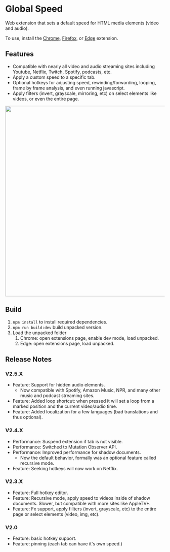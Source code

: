 # Global Speed
Web extension that sets a default speed for HTML media elements (video and audio). 

To use, install the [Chrome](https://chrome.google.com/webstore/detail/global-speed-youtube-netf/jpbjcnkcffbooppibceonlgknpkniiff?hl=en), [Firefox](https://addons.mozilla.org/en-US/firefox/addon/global-speed/), or [Edge](https://microsoftedge.microsoft.com/addons/detail/mjhlabbcmjflkpjknnicihkfnmbdfced) extension. 

## Features
- Compatible with nearly all video and audio streaming sites including Youtube, Netflix, Twitch, Spotify, podcasts, etc.  
- Apply a custom speed to a specific tab.  
- Optional hotkeys for adjusting speed, rewinding/forwarding, looping, frame by frame analysis, and even running javascript.  
- Apply filters (invert, grayscale, mirroring, etc) on select elements like videos, or even the entire page.  


<img src="https://github.com/polywock/globalSpeed/blob/master/assets/screenshot_a.jpg?raw=true" width="600">

## Build 
1. `npm install` to install required dependencies. 
1. `npm run build:dev` build unpacked version. 
1. Load the unpacked folder
   1. Chrome: open extensions page, enable dev mode, load unpacked. 
   1. Edge: open extensions page, load unpacked.

## Release Notes

### V2.5.X
- Feature: Support for hidden audio elements. 
   - Now compatible with Spotify, Amazon Music, NPR, and many other music and podcast streaming sites.
- Feature: Added loop shortcut: when pressed it will set a loop from a marked position and the current video/audio time. 
- Feature: Added localization for a few languages (bad translations and thus optional).

### V2.4.X
- Performance: Suspend extension if tab is not visible. 
- Performance: Switched to Mutation Observer API. 
- Performance: Improved performance for shadow documents. 
   - Now the default behavior, formally was an optional feature called recursive mode. 
- Feature: Seeking hotkeys will now work on Netflix. 

### V2.3.X 
- Feature: Full hotkey editor.  
- Feature: Recursive mode, apply speed to videos inside of shadow documents. Slower, but compatible with more sites like AppleTV+. 
- Feature: Fx support, apply fillters (invert, grayscale, etc) to the entire page or select elements (video, img, etc).  

### V2.0
- Feature: basic hotkey support. 
- Feature: pinning (each tab can have it's own speed.)
